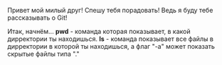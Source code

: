 Привет мой милый друг!
Спешу тебя порадовать!
Ведь я буду тебе рассказывать о Git!


Итак, начнём...
**pwd** - команда которая показывает, в какой дирректории ты находишься.
**ls** - команда показывает все файлы в дирректории в которой ты находишься, а флаг "-a" может показать скрытые файлы типа "."